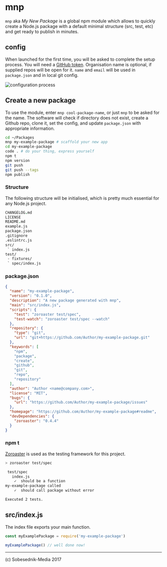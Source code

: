 # mnp

`mnp` aka _My New Package_ is a global npm module which allows to quickly create a Node.js package
with a default minimal structure (src, test, etc) and get ready to publish in minutes.

## config

When launched for the first time, you will be asked to complete the setup process.
You will need a [GitHub token](https://github.com/settings/tokens). Organisation
name is optional, if supplied repos will be open for it. `name` and `email` will
be used in `package.json` and in local git config.

![configuration process](https://sobes.s3.eu-west-2.amazonaws.com/mnp-config2.gif)

## Create a new package

To use the module, enter `mnp cool-package-name`, or just `mnp` to be asked for the name. The software will check if directory does not exist, create a Github repo, clone it, set the config, and update `package.json` with appropriate information.



```bash
cd ~/Packages
mnp my-example-package # scaffold your new app
cd my-example-package
code . # do your thing, express yourself
npm t
npm version
git push
git push --tags
npm publish
```

### Structure

The following structure will be initialised, which is pretty much essential for any Node.js project.

```fs
CHANGELOG.md
LICENSE
README.md
example.js
package.json
.gitignore
.eslintrc.js
src/
 ` index.js
test/
 - fixtures/
 ` spec/index.js
```

### package.json

```json
{
  "name": "my-example-package",
  "version": "0.1.0",
  "description": "A new package generated with mnp",
  "main": "src/index.js",
  "scripts": {
    "test": "zoroaster test/spec",
    "test-watch": "zoroaster test/spec --watch"
  },
  "repository": {
    "type": "git",
    "url": "git+https://github.com/Author/my-example-package.git"
  },
  "keywords": [
    "npm",
    "package",
    "create",
    "github",
    "git",
    "repo",
    "repository"
  ],
  "author": "Author <name@company.com>",
  "license": "MIT",
  "bugs": {
    "url": "https://github.com/Author/my-example-package/issues"
  },
  "homepage": "https://github.com/Author/my-example-package#readme",
  "devDependencies": {
    "zoroaster": "0.4.4"
  }
}
```

### npm t

[Zoroaster](https://www.npmjs.com/package/zoroaster) is used as the testing framework for this
project.

```bash
> zoroaster test/spec

 test/spec
   index.js
    ✓  should be a function
my-example-package called
    ✓  should call package without error

Executed 2 tests.
```

## src/index.js

The index file exports your main function.

```js
const myExamplePackage = require('my-example-package')

myExamplePackage() // well done now!
```

---

(c) Sobesednik-Media 2017
